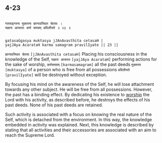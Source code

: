 ## 4-23


```shloka-sa

गतसङ्गस्य मुक्तस्य ज्ञानावस्थित चेतसः ।
यज्ञाय आचरतः कर्म समग्रम् प्रविलीयते ॥ २३ ॥

```
```shloka-sa-hk

gatasaGgasya muktasya jJAnAvasthita cetasaH |
yajJAya AcarataH karma samagram pravilIyate || 23 ||

```
`ज्ञानावस्थित चेतसः` `[jJAnAvasthita cetasaH]` Placing his consciousness in the knowledge of the Self, `यज्ञाय आचरतः` `[yajJAya AcarataH]` performing actions for the sake of worship, `कर्मसमग्रम्` `[karmasamagram]` all the past deeds `मुक्तस्य` `[muktasya]` of a person who is free from all possessions `प्रविलीयते` `[pravilIyate]` will be destroyed without exception.

By focusing his mind on the awareness of the Self, he will lose attachment towards any other subject. He will be free from all possessions. However, the past has a binding effect. By dedicating his existence to 
[worship](yajna)
 the Lord with his activity, as described before, he destroys the effects of his past deeds. None of his past deeds are retained.

Such activity is associated with a focus on knowing the real nature of the Self, which is detached from the environment. In this way, the knowledge embedded in activity was explained. Next, this knowledge is described by stating that all activities and their accessories are associated with an aim to reach the Supreme Lord.


